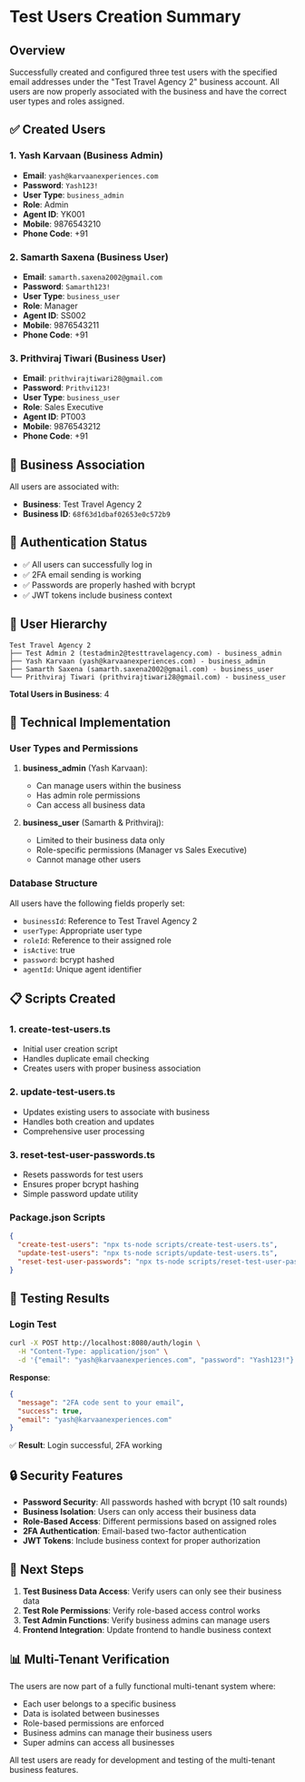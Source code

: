 # Test Users Creation Summary

## Overview

Successfully created and configured three test users with the specified email addresses under the "Test Travel Agency 2" business account. All users are now properly associated with the business and have the correct user types and roles assigned.

## ✅ Created Users

### 1. **Yash Karvaan** (Business Admin)
- **Email**: `yash@karvaanexperiences.com`
- **Password**: `Yash123!`
- **User Type**: `business_admin`
- **Role**: Admin
- **Agent ID**: YK001
- **Mobile**: 9876543210
- **Phone Code**: +91

### 2. **Samarth Saxena** (Business User)
- **Email**: `samarth.saxena2002@gmail.com`
- **Password**: `Samarth123!`
- **User Type**: `business_user`
- **Role**: Manager
- **Agent ID**: SS002
- **Mobile**: 9876543211
- **Phone Code**: +91

### 3. **Prithviraj Tiwari** (Business User)
- **Email**: `prithvirajtiwari28@gmail.com`
- **Password**: `Prithvi123!`
- **User Type**: `business_user`
- **Role**: Sales Executive
- **Agent ID**: PT003
- **Mobile**: 9876543212
- **Phone Code**: +91

## 🏢 Business Association

All users are associated with:
- **Business**: Test Travel Agency 2
- **Business ID**: `68f63d1dbaf02653e0c572b9`

## 🔐 Authentication Status

- ✅ All users can successfully log in
- ✅ 2FA email sending is working
- ✅ Passwords are properly hashed with bcrypt
- ✅ JWT tokens include business context

## 👥 User Hierarchy

```
Test Travel Agency 2
├── Test Admin 2 (testadmin2@testtravelagency.com) - business_admin
├── Yash Karvaan (yash@karvaanexperiences.com) - business_admin  
├── Samarth Saxena (samarth.saxena2002@gmail.com) - business_user
└── Prithviraj Tiwari (prithvirajtiwari28@gmail.com) - business_user
```

**Total Users in Business**: 4

## 🔧 Technical Implementation

### User Types and Permissions

1. **business_admin** (Yash Karvaan):
   - Can manage users within the business
   - Has admin role permissions
   - Can access all business data

2. **business_user** (Samarth & Prithviraj):
   - Limited to their business data only
   - Role-specific permissions (Manager vs Sales Executive)
   - Cannot manage other users

### Database Structure

All users have the following fields properly set:
- `businessId`: Reference to Test Travel Agency 2
- `userType`: Appropriate user type
- `roleId`: Reference to their assigned role
- `isActive`: true
- `password`: bcrypt hashed
- `agentId`: Unique agent identifier

## 📋 Scripts Created

### 1. **create-test-users.ts**
- Initial user creation script
- Handles duplicate email checking
- Creates users with proper business association

### 2. **update-test-users.ts**
- Updates existing users to associate with business
- Handles both creation and updates
- Comprehensive user processing

### 3. **reset-test-user-passwords.ts**
- Resets passwords for test users
- Ensures proper bcrypt hashing
- Simple password update utility

### Package.json Scripts
```json
{
  "create-test-users": "npx ts-node scripts/create-test-users.ts",
  "update-test-users": "npx ts-node scripts/update-test-users.ts",
  "reset-test-user-passwords": "npx ts-node scripts/reset-test-user-passwords.ts"
}
```

## 🧪 Testing Results

### Login Test
```bash
curl -X POST http://localhost:8080/auth/login \
  -H "Content-Type: application/json" \
  -d '{"email": "yash@karvaanexperiences.com", "password": "Yash123!"}'
```

**Response**:
```json
{
  "message": "2FA code sent to your email",
  "success": true,
  "email": "yash@karvaanexperiences.com"
}
```

✅ **Result**: Login successful, 2FA working

## 🔒 Security Features

- **Password Security**: All passwords hashed with bcrypt (10 salt rounds)
- **Business Isolation**: Users can only access their business data
- **Role-Based Access**: Different permissions based on assigned roles
- **2FA Authentication**: Email-based two-factor authentication
- **JWT Tokens**: Include business context for proper authorization

## 🚀 Next Steps

1. **Test Business Data Access**: Verify users can only see their business data
2. **Test Role Permissions**: Verify role-based access control works
3. **Test Admin Functions**: Verify business admins can manage users
4. **Frontend Integration**: Update frontend to handle business context

## 📊 Multi-Tenant Verification

The users are now part of a fully functional multi-tenant system where:
- Each user belongs to a specific business
- Data is isolated between businesses
- Role-based permissions are enforced
- Business admins can manage their business users
- Super admins can access all businesses

All test users are ready for development and testing of the multi-tenant business features.
